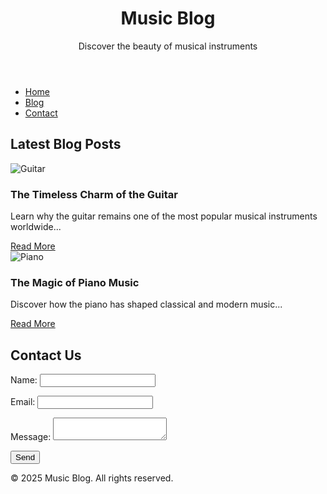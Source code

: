 <!DOCTYPE html>
<html lang="en">
<head>
    <meta charset="UTF-8">
    <meta name="viewport" content="width=device-width, initial-scale=1.0">
    <title>Music Blog | Explore Musical Instruments</title>
    <link rel="stylesheet" href="styles.css">
</head>
<body>

   <header>
        <h1>Music Blog</h1>
        <p>Discover the beauty of musical instruments</p>
    </header>

   <nav>
        <ul>
            <li><a href="#">Home</a></li>
            <li><a href="#blog">Blog</a></li>
            <li><a href="#contact">Contact</a></li>
        </ul>
    </nav>

  <section id="blog">
        <h2>Latest Blog Posts</h2>
        <div class="blog-post">
            <img src="images/guitar.jpg" alt="Guitar">
            <h3>The Timeless Charm of the Guitar</h3>
            <p>Learn why the guitar remains one of the most popular musical instruments worldwide...</p>
            <a href="posts/guitar.html">Read More</a>
        </div>

   <div class="blog-post">
            <img src="images/piano.jpg" alt="Piano">
            <h3>The Magic of Piano Music</h3>
            <p>Discover how the piano has shaped classical and modern music...</p>
            <a href="posts/piano.html">Read More</a>
        </div>
    </section>

   <section id="contact">
        <h2>Contact Us</h2>
        <form id="contactForm">
            <label for="name">Name:</label>
            <input type="text" id="name" required>

   <label for="email">Email:</label>
            <input type="email" id="email" required>

   <label for="message">Message:</label>
            <textarea id="message" required></textarea>

   <button type="submit">Send</button>
        </form>
        <p id="formMessage"></p>
    </section>

 <footer>
        <p>&copy; 2025 Music Blog. All rights reserved.</p>
    </footer>

   <script src="script.js"></script>
</body>
</html>
